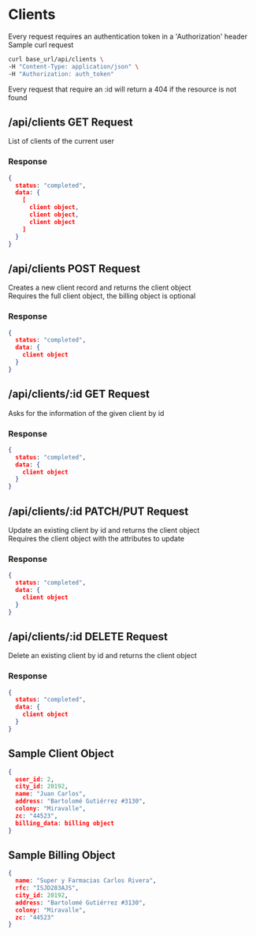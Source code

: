 # Clients
Every request requires an authentication token in a 'Authorization' header  
Sample curl request

```bash
curl base_url/api/clients \
-H "Content-Type: application/json" \
-H "Authorization: auth_token"
```

Every request that require an :id will return a 404 if the resource is not found

## /api/clients **GET Request**
List of clients of the current user

### Response
```json
{
  status: "completed",
  data: {
    [
      client object,
      client object,
      client object
    ]
  } 
}
```

## /api/clients **POST Request**
Creates a new client record and returns the client object  
Requires the full client object, the billing object is optional

### Response
```json
{
  status: "completed",
  data: {
    client object
  }
}
```

## /api/clients/:id **GET Request**
Asks for the information of the given client by id

### Response
```json
{
  status: "completed",
  data: {
    client object
  }
}
```

## /api/clients/:id **PATCH/PUT Request**
Update an existing client by id and returns the client object  
Requires the client object with the attributes to update

### Response
```json
{
  status: "completed",
  data: {
    client object
  }
}
```

## /api/clients/:id **DELETE Request**
Delete an existing client by id and returns the client object

### Response
```json
{
  status: "completed",
  data: {
    client object
  }
}
```

## Sample Client Object
```json
{
  user_id: 2,
  city_id: 20192,
  name: "Juan Carlos",
  address: "Bartolomé Gutiérrez #3130",
  colony: "Miravalle",
  zc: "44523",
  billing_data: billing object
}
```

## Sample Billing Object
```json
{
  name: "Super y Farmacias Carlos Rivera",
  rfc: "ISJD283AJS",
  city_id: 20192,
  address: "Bartolomé Gutiérrez #3130",
  colony: "Miravalle",
  zc: "44523"
}
```
